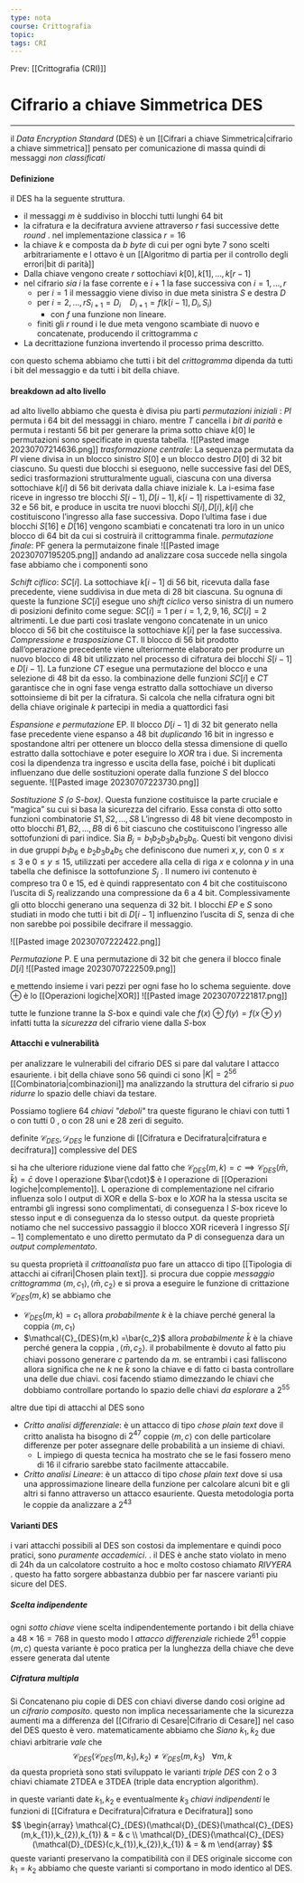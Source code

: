 ```yaml
---
type: nota
course: Crittografia
topic: 
tags: CRI
---
```


Prev: [[Crittografia (CRI)]]

# Cifrario a chiave Simmetrica DES
---
il _Data Encryption Standard_ (DES) è un [[Cifrari a chiave Simmetrica|cifrario a chiave simmetrica]] pensato per comunicazione di massa quindi di messaggi _non classificati_


#### Definizione
il DES ha la seguente struttura. 

- il messaggi $m$ è suddiviso in blocchi tutti lunghi $64$ bit
- la cifratura e la decifratura avviene attraverso $r$ fasi successive dette _round_ . nel implementazione classica $r=16$
- la chiave $k$  e composta da $b$ _byte_ di cui per ogni byte 7 sono scelti arbitrariamente e l ottavo è un [[Algoritmo di partia per il controllo degli errori|bit di parità]]
- Dalla chiave vengono create $r$ sottochiavi $k[0],k[1],\dots,k[r-1]$
- nel cifrario _sia_ $i$ la fase corrente e $i+1$ la fase successiva con $i = 1, \dots,r$
	- per $i=1$  il messaggio viene diviso in due meta sinistra $S$ e destra $D$  
	- per $i=2,\dots,r$$S_{i+1} =D_{i} \ \ \ \ D_{i+1}=f(k[i-1],D_{i},S_{i})$ 
		-  con $f$ una funzione non lineare.
	- finiti gli $r$ round i le due meta vengono scambiate di nuovo e concatenate, producendo il crittogramma $c$
- La decrittazione funziona invertendo il processo prima descritto.

con questo schema abbiamo che tutti i bit del _crittogramma_ dipenda da tutti i bit del messaggio e da tutti i bit della chiave.


#### breakdown ad alto livello
ad alto livello abbiamo che questa è divisa piu parti
_permutazioni iniziali_ : $PI$ permuta i 64 bit del messaggi in chiaro. mentre $T$ cancella i _bit di parità_ e permuta i restanti 56 bit per generare la prima sotto chiave $k[0]$
le permutazioni sono specificate in questa tabella.
![[Pasted image 20230707214636.png]]
_trasformazione centrale_: 
La sequenza permutata da $PI$  viene divisa in un blocco sinistro $S[0]$ e un blocco destro $D[0]$ di $32$ bit ciascuno. 
Su questi due blocchi si eseguono, nelle successive fasi del DES, sedici trasformazioni strutturalmente uguali, ciascuna con una diversa sottochiave $k[i]$ di $56$ bit derivata dalla chiave iniziale k. La i-esima fase riceve in ingresso tre blocchi $S[i − 1], D[i − 1], k[i − 1]$ rispettivamente di 32, 32 e 56 bit, e produce in uscita tre nuovi blocchi $S[i], D[i], k[i]$ che costituiscono l’ingresso alla fase successiva. Dopo l’ultima fase i due blocchi $S[16]$ e $D[16]$ vengono scambiati e concatenati tra loro in un unico blocco di 64 bit da cui si costruirà il crittogramma finale.
_permutazione finale_: PF genera la permutaizone finale
![[Pasted image 20230707195205.png]]
andando ad analizzare cosa succede nella singola fase abbiamo che i componenti sono

_Schift ciflico_: $SC[i]$. La sottochiave $k[i − 1]$ di 56 bit, ricevuta dalla fase precedente, viene suddivisa in due meta di $28$ bit ciascuna. Su ognuna di queste la funzione $SC[i]$ esegue uno _shift ciclico_ verso sinistra di un numero di posizioni definito come segue: $SC[i] = 1$ per $i = 1, 2, 9, 16,$ $SC[i] = 2$ altrimenti. Le due parti cosi traslate vengono concatenate in un unico blocco di 56 bit che costituisce la sottochiave $k[i]$ per la fase successiva.
_Compressione e trasposizione_ CT. Il blocco di 56 bit prodotto dall’operazione precedente viene ulteriormente elaborato per produrre un nuovo blocco di 48 bit utilizzato nel processo di cifratura dei blocchi $S[i−1]$ e $D[i−1]$. La funzione $CT$ esegue una permutazione del blocco e una selezione di 48 bit da esso. la combinazione delle funzioni $SC[i]$ e $CT$ garantisce che in ogni fase venga estratto dalla sottochiave un diverso sottoinsieme di bit per la cifratura. Si calcola che nella cifratura ogni bit della chiave originale $k$ partecipi in media a quattordici fasi

_Espansione e permutazione_ EP. Il blocco $D[i − 1]$ di 32 bit generato nella fase precedente viene espanso a $48$ bit _duplicando_ 16 bit in ingresso e spostandone altri per ottenere un blocco della stessa dimensione di quello estratto dalla sottochiave e poter eseguire lo _XOR_ tra i due. Si incrementa cosi la dipendenza tra ingresso e uscita della fase, poiché i bit duplicati influenzano due delle sostituzioni operate dalla funzione $S$ del blocco seguente.
![[Pasted image 20230707223730.png]]


_Sostituzione S (o S-box)_. Questa funzione costituisce la parte cruciale e “magica” su cui si basa la sicurezza del cifrario. Essa consta di otto sotto funzioni combinatorie $S1, S2,...,S8$  L’ingresso di 48 bit viene decomposto in otto blocchi $B1, B2,\dots,B8$ di 6 bit ciascuno che costituiscono l’ingresso alle sottofunzioni di pari indice. 
Sia $B_{j} = b_1b_2b_3b_4b_5b_6$. Questi bit vengono divisi in due gruppi $b_1b_6$ e $b_2b_3b_4b_5$ che definiscono due numeri $x, y$, con $0 \leq x \leq 3$ e $0 \leq y \leq 15$, utilizzati per accedere alla cella di riga $x$ e colonna $y$ in una tabella che definisce la sottofunzione $S_j$ . Il numero ivi contenuto è compreso tra 0 e 15, ed è quindi rappresentato con 4 bit che costituiscono l’uscita di $S_j$ realizzando una compressione da 6 a 4 bit. Complessivamente gli otto blocchi generano una sequenza di 32 bit. I blocchi $EP$ e $S$ sono studiati in modo che tutti i bit di $D[i−1]$ influenzino l’uscita di $S$, senza di che non sarebbe poi possibile decifrare il messaggio.

![[Pasted image 20230707222422.png]]

_Permutazione_ P. E una permutazione di 32 bit che genera il blocco finale $D[i]$
![[Pasted image 20230707222509.png]]


e mettendo insieme i vari pezzi per ogni fase ho lo schema seguiente. dove $\oplus$ è lo [[Operazioni logiche|XOR]]
![[Pasted image 20230707221817.png]]

tutte le funzione tranne la $S$-box e quindi vale che $f(x) \oplus f(y) =f(x \oplus y)$ infatti tutta la _sicurezza_ del cifrario viene dalla $S$-box

#### Attacchi e vulnerabilità
per analizzare le vulnerabili del cifrario DES si pare dal valutare l attacco esauriente. 
i bit della chiave sono 56 quindi ci sono $|K|=2^{56}$ [[Combinatoria|combinazioni]] ma analizzando la struttura del cifrario si _puo ridurre_ lo spazio delle chiavi da testare.

Possiamo togliere $64$ _chiavi "deboli"_ tra queste figurano le chiavi con tutti 1 o con tutti 0 , o con 28 uni e 28 zeri di seguito.

definite $\mathcal{C}_{DES}, \mathcal{D}_{DES}$ le funzione di [[Cifratura e Decifratura|cifratura e decifratura]] complessive del DES

si ha che  ulteriore riduzione viene dal fatto che $\mathcal{C}_{DES}(m,k)=c \implies \mathcal{C}_{DES}(\bar{m},\bar{k} ) =\bar{c}$ dove l operazione $\bar{\cdot}$ è l operazione di [[Operazioni logiche|complemento]]. L operazione di complementazione nel cifrario influenza solo l output di XOR e della S-box e lo _XOR_ ha la stessa uscita se entrambi gli ingressi sono complimentati, di conseguenza l $S$-box riceve lo stesso input e di conseguenza da lo stesso output.
da queste proprietà notiamo che nel successivo passaggio il blocco XOR riceverà l ingresso $S[i-1]$ complementato e uno diretto permutato da P di conseguenza dara un _output complementato_.

su questa proprietà il _crittoanalista_ puo fare un attacco di tipo [[Tipologia di attacchi ai cifrari|Chosen plain text]].
si procura due coppie _messaggio crittogramma_ $\langle m,c_1\rangle,\langle \bar{m},c_2\rangle$ e si prova a eseguire le funzione di crittazione $\mathcal{C}_{DES}(m,k)$ se abbiamo che 
- $\mathcal{C}_{DES}(m,k) =c_{1}$ allora _probabilmente_ $k$ è la chiave perché general la coppia $\langle m,c_1\rangle$
- $\mathcal{C}_{DES}(m,k) =\bar{c_2}$ allora _probabilmente_ $\bar{k}$ è la chiave perché genera la coppia $,\langle \bar{m},c_2\rangle$.
il probabilmente è dovuto al fatto piu chiavi possono generare $c$ partendo da $m$.
se entrambi i casi falliscono allora significa che ne $k$ ne $\bar{k}$ sono la chiave e di fatto ci basta controllare una delle due chiavi.
cosi facendo stiamo dimezzando le chiavi che dobbiamo controllare portando lo spazio delle chiavi _da esplorare_ a $2^{55}$

altre due tipi di attacchi al DES sono 
- _Critto analisi differenziale_:  è un attacco di tipo _chose plain text_ dove il critto analista ha bisogno di $2^{47}$ coppie $\langle m,c \rangle$ con delle particolare differenze per poter assegnare delle probabilità a un insieme di chiavi.
	- L impiego di questa tecnica ha mostrato che se le fasi fossero meno di 16 il cifrario sarebbe stato facilmente attaccabile.
- _Critto analisi Lineare_: è un attacco di tipo _chose plain text_ dove si usa una approssimazione lineare della funzione per calcolare alcuni bit e gli altri si fanno attraverso un attacco esauriente. Questa metodologia porta le coppie da analizzare a  $2^{43}$

#### Varianti DES
i vari attacchi possibili al DES son costosi da implementare e quindi poco pratici, sono _puramente accademici_. . 
il DES è anche stato violato in meno di 24h da un calcolatore costruito a hoc e molto costoso chiamato _RIVYERA_ .
questo ha  fatto sorgere abbastanza dubbio per far nascere varianti piu sicure del DES.

##### Scelta indipendente
ogni _sotto chiave_ viene scelta indipendentemente portando i bit della chiave a $48 \times 16 = 768$ in questo modo l _attacco differenziale_ richiede $2^{61}$ coppie $\langle m,c \rangle$ 
questa variante è poco pratica per la lunghezza della chiave che deve essere generata dal utente

##### Cifratura multipla
Si Concatenano piu copie di DES con chiavi diverse dando cosi origine ad un _cifrario composito_. 
questo non implica necessariamente che la sicurezza aumenti ma a differenza del [[Cifrario di Cesare|Cifrario di Cesare]] nel caso del DES questo è vero.
matematicamente abbiamo che
_Siano_ $k_1, k_2$ due chiavi arbitrarie 
_vale_ che
$$\mathcal{C}_{DES}(\mathcal{C}_{DES}(m,k_{1}),k_{2}) \not =\mathcal{C}_{DES}(m,k_{3}) \ \ \ \forall m,k$$
da questa proprietà sono stati sviluppato le varianti _triple DES_ con 2 o 3 chiavi chiamate 2TDEA e 3TDEA (triple data encryption algorithm). 

in queste varianti date $k_1, k_2$ e eventualmente $k_3$ _chiavi indipendenti_ le funzioni di [[Cifratura e Decifratura|Cifratura e Decifratura]] sono 
$$
\begin{array}
\mathcal{C}_{DES}(\mathcal{D}_{DES}(\mathcal{C}_{DES}(m,k_{1}),k_{2}),k_{1})  &  =  & c \\
\mathcal{D}_{DES}(\mathcal{C}_{DES}(\mathcal{D}_{DES}(c,k_{1}),k_{2}),k_{1})  & = & m 
\end{array}
$$
queste varianti preservano la compatibilità con il DES originale siccome con $k_{1}=k_{2}$ abbiamo che queste varianti si comportano in modo identico al DES.





